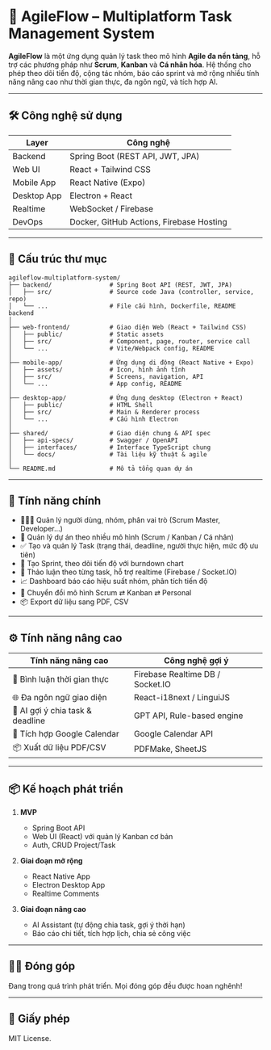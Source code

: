 # 🚀 AgileFlow – Multiplatform Task Management System

**AgileFlow** là một ứng dụng quản lý task theo mô hình **Agile đa nền tảng**, hỗ trợ các phương pháp như **Scrum**, **Kanban** và **Cá nhân hóa**. Hệ thống cho phép theo dõi tiến độ, cộng tác nhóm, báo cáo sprint và mở rộng nhiều tính năng nâng cao như thời gian thực, đa ngôn ngữ, và tích hợp AI.

---

## 🛠️ Công nghệ sử dụng

| Layer       | Công nghệ                        |
|-------------|----------------------------------|
| Backend     | Spring Boot (REST API, JWT, JPA) |
| Web UI      | React + Tailwind CSS             |
| Mobile App  | React Native (Expo)              |
| Desktop App | Electron + React                 |
| Realtime    | WebSocket / Firebase             |
| DevOps      | Docker, GitHub Actions, Firebase Hosting |

---

## 📁 Cấu trúc thư mục

```text
agileflow-multiplatform-system/
├── backend/                # Spring Boot API (REST, JWT, JPA)
│   ├── src/                # Source code Java (controller, service, repo)
│   └── ...                 # File cấu hình, Dockerfile, README backend
│
├── web-frontend/           # Giao diện Web (React + Tailwind CSS)
│   ├── public/             # Static assets
│   ├── src/                # Component, page, router, service call
│   └── ...                 # Vite/Webpack config, README
│
├── mobile-app/             # Ứng dụng di động (React Native + Expo)
│   ├── assets/             # Icon, hình ảnh tĩnh
│   ├── src/                # Screens, navigation, API
│   └── ...                 # App config, README
│
├── desktop-app/            # Ứng dụng desktop (Electron + React)
│   ├── public/             # HTML Shell
│   ├── src/                # Main & Renderer process
│   └── ...                 # Cấu hình Electron
│
├── shared/                 # Giao diện chung & API spec
│   ├── api-specs/          # Swagger / OpenAPI
│   ├── interfaces/         # Interface TypeScript chung
│   └── docs/               # Tài liệu kỹ thuật & agile
│
└── README.md               # Mô tả tổng quan dự án
```


---

## 🔑 Tính năng chính

- 🧑‍🤝‍🧑 Quản lý người dùng, nhóm, phân vai trò (Scrum Master, Developer...)
- 📁 Quản lý dự án theo nhiều mô hình (Scrum / Kanban / Cá nhân)
- ✅ Tạo và quản lý Task (trạng thái, deadline, người thực hiện, mức độ ưu tiên)
- 🧭 Tạo Sprint, theo dõi tiến độ với burndown chart
- 💬 Thảo luận theo từng task, hỗ trợ realtime (Firebase / Socket.IO)
- 📈 Dashboard báo cáo hiệu suất nhóm, phân tích tiến độ
- 🔄 Chuyển đổi mô hình Scrum ⇄ Kanban ⇄ Personal
- 📦 Export dữ liệu sang PDF, CSV

---

## ⚙️ Tính năng nâng cao

| Tính năng nâng cao                  | Công nghệ gợi ý               |
|------------------------------------|-------------------------------|
| 💬 Bình luận thời gian thực        | Firebase Realtime DB / Socket.IO |
| 🌐 Đa ngôn ngữ giao diện            | React-i18next / LinguiJS      |
| 🧠 AI gợi ý chia task & deadline    | GPT API, Rule-based engine    |
| 📅 Tích hợp Google Calendar         | Google Calendar API           |
| 📦 Xuất dữ liệu PDF/CSV            | PDFMake, SheetJS              |

---

## 📦 Kế hoạch phát triển

1. **MVP**
   - Spring Boot API
   - Web UI (React) với quản lý Kanban cơ bản
   - Auth, CRUD Project/Task

2. **Giai đoạn mở rộng**
   - React Native App
   - Electron Desktop App
   - Realtime Comments

3. **Giai đoạn nâng cao**
   - AI Assistant (tự động chia task, gợi ý thời hạn)
   - Báo cáo chi tiết, tích hợp lịch, chia sẻ công việc

---

## 🧑‍💻 Đóng góp

Đang trong quá trình phát triển. Mọi đóng góp đều được hoan nghênh!

---

## 📄 Giấy phép

MIT License.
